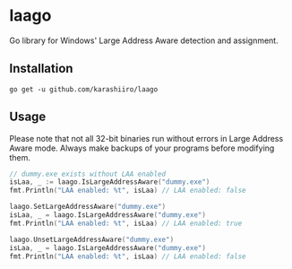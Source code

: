 # laago
Go library for Windows' Large Address Aware detection and assignment.

## Installation
`go get -u github.com/karashiiro/laago`

## Usage
Please note that not all 32-bit binaries run without errors in Large Address Aware mode. Always make backups of your programs
before modifying them.

```go
// dummy.exe exists without LAA enabled
isLaa, _ := laago.IsLargeAddressAware("dummy.exe")
fmt.Println("LAA enabled: %t", isLaa) // LAA enabled: false

laago.SetLargeAddressAware("dummy.exe")
isLaa, _ = laago.IsLargeAddressAware("dummy.exe")
fmt.Println("LAA enabled: %t", isLaa) // LAA enabled: true

laago.UnsetLargeAddressAware("dummy.exe")
isLaa, _ = laago.IsLargeAddressAware("dummy.exe")
fmt.Println("LAA enabled: %t", isLaa) // LAA enabled: false
```